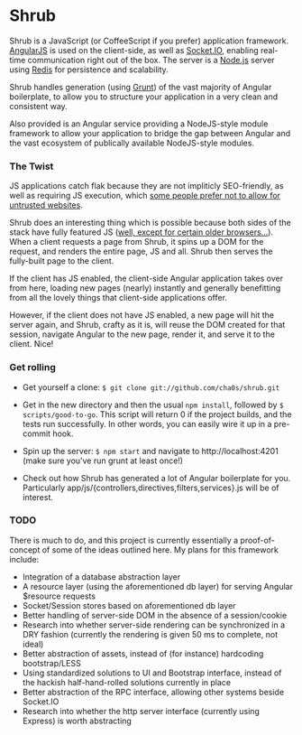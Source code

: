 Shrub
=====

Shrub is a JavaScript (or CoffeeScript if you prefer) application
framework. [AngularJS](http://angularjs.org/) is used on the client-side, as
well as [Socket.IO](http://socket.io/), enabling real-time communication right
out of the box. The server is a [Node.js](http://nodejs.org/) server using
[Redis](http://redis.io/) for persistence and scalability.

Shrub handles generation (using [Grunt](http://gruntjs.com/)) of the vast
majority of Angular boilerplate, to allow you to structure your application in
a very clean and consistent way.

Also provided is an Angular service providing a NodeJS-style module framework
to allow your application to bridge the gap between Angular and the vast
ecosystem of publically available NodeJS-style modules.

### The Twist

JS applications catch flak because they are not impliticly SEO-friendly,
as well as requiring JS execution, which [some people prefer not to
allow for untrusted websites](http://www.wired.com/threatlevel/2013/09/freedom-hosting-fbi/).

Shrub does an interesting thing which is possible because both sides of the
stack have fully featured JS ([well, except for certain older browsers...](http://www.youtube.com/watch?v=lD9FAOPBiDk)).
When a client requests a page from Shrub, it spins up a DOM for the request,
and renders the entire page, JS and all. Shrub then serves the fully-built page
to the client.

If the client has JS enabled, the client-side Angular application takes over
from here, loading new pages (nearly) instantly and generally benefitting from
all the lovely things that client-side applications offer.

However, if the client does not have JS enabled, a new page will hit the server
again, and Shrub, crafty as it is, will reuse the DOM created for that session,
navigate Angular to the new page, render it, and serve it to the client. Nice! 

### Get rolling

* Get yourself a clone: `$ git clone git://github.com/cha0s/shrub.git`

* Get in the new directory and then the usual `npm install`, followed by
`$ scripts/good-to-go`. This script will return 0 if the project builds, and
the tests run successfully. In other words, you can easily wire it up in a
pre-commit hook.

* Spin up the server: `$ npm start` and navigate to http://localhost:4201 (make
sure you've run grunt at least once!)

* Check out how Shrub has generated a lot of Angular boilerplate for
you. Particularly app/js/{controllers,directives,filters,services}.js will
be of interest.

### TODO

There is much to do, and this project is currently essentially a
proof-of-concept of some of the ideas outlined here. My plans for this
framework include:

* Integration of a database abstraction layer
* A resource layer (using the aforementioned db layer) for serving Angular $resource requests
* Socket/Session stores based on aforementioned db layer
* Better handling of server-side DOM in the absence of a session/cookie
* Research into whether server-side rendering can be synchronized in a DRY fashion (currently the rendering is given 50 ms to complete, not ideal)
* Better abstraction of assets, instead of (for instance) hardcoding bootstrap/LESS
* Using standardized solutions to UI and Bootstrap interface, instead of the hackish half-hand-rolled solutions currently in place
* Better abstraction of the RPC interface, allowing other systems beside Socket.IO
* Research into whether the http server interface (currently using Express) is worth abstracting
